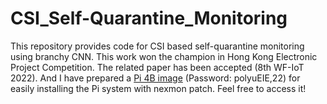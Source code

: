 # CSI_Self-Quarantine_Monitoring

This repository provides code for CSI based self-quarantine monitoring using branchy CNN. This work won the champion in Hong Kong Electronic Project Competition. The related paper has been accepted (8th WF-IoT 2022). And I have prepared a [Pi 4B image](https://connectpolyu-my.sharepoint.com/:u:/g/personal/20088334g_connect_polyu_hk/EdewOzSC44xIqiVQyGO-LucB0hEgskWE7iTwnBP5oAH7Yw?e=AHF4lo
) (Password: polyuEIE,22) for easily installing the Pi system with nexmon patch. Feel free to access it!

